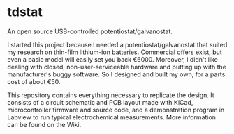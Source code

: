 # tdstat
An open source USB-controlled potentiostat/galvanostat.

I started this project because I needed a potentiostat/galvanostat that suited my research on thin-film lithium-ion batteries. Commercial offers exist, but even a basic model will easily set you back €6000. Moreover, I didn't like dealing with closed, non-user-serviceable hardware and putting up with the manufacturer's buggy software. So I designed and built my own, for a parts cost of about €50.

This repository contains everything necessary to replicate the design. It consists of a circuit schematic and PCB layout made with KiCad, microcontroller firmware and source code, and a demonstration program in Labview to run typical electrochemical measurements. More information can be found on the Wiki.
